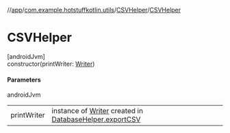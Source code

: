 //[app](../../../index.md)/[com.example.hotstuffkotlin.utils](../index.md)/[CSVHelper](index.md)/[CSVHelper](-c-s-v-helper.md)

# CSVHelper

[androidJvm]\
constructor(printWriter: [Writer](https://developer.android.com/reference/kotlin/java/io/Writer.html))

#### Parameters

androidJvm

| | |
|---|---|
| printWriter | instance of [Writer](https://developer.android.com/reference/kotlin/java/io/Writer.html) created in [DatabaseHelper.exportCSV](../-database-helper/export-c-s-v.md) |
